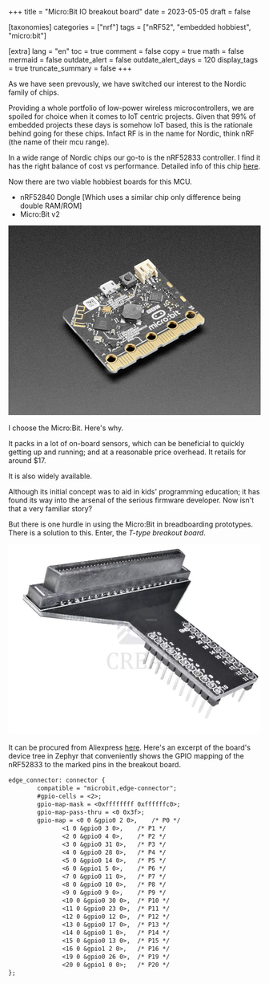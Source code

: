 +++
title = "Micro:Bit IO breakout board"
date = 2023-05-05
draft = false

[taxonomies]
categories = ["nrf"]
tags = ["nRF52", "embedded hobbiest", "micro:bit"]

[extra]
lang = "en"
toc = true
comment = false
copy = true
math = false
mermaid = false
outdate_alert = false
outdate_alert_days = 120
display_tags = true
truncate_summary = false
+++

As we have seen prevously, we have switched our interest to the Nordic family of chips.

Providing a whole portfolio of low-power wireless microcontrollers, we are spoiled for choice when it comes to IoT centric projects. Given that 99% of embedded projects these days is somehow IoT based, this is the rationale behind going for these chips. Infact RF is in the name for Nordic, think nRF (the name of their mcu range).

In a wide range of Nordic chips our go-to is the nRF52833 controller. I find it has the right balance of cost vs performance. Detailed info of this chip [here](https://www.nordicsemi.com/products/nrf52833).

Now there are two viable hobbiest boards for this MCU.
- nRF52840 Dongle [Which uses a similar chip only difference being double RAM/ROM]
- Micro:Bit v2

![bbc micro:bit](/img/micro_bit.jpg)

I choose the Micro:Bit. Here's why.

It packs in a lot of on-board sensors, which can be beneficial to quickly getting up and running; and at a reasonable price overhead. It retails for around $17.

It is also widely available.

Although its initial concept was to aid in kids' programming education; it has found its way into the arsenal of the serious firmware developer. Now isn't that a very familiar story?

But there is one hurdle in using the Micro:Bit in breadboarding prototypes. There is a solution to this. Enter, the *T-type breakout board*.

![breakout board pic](/img/micro_bit_breakout.jpg)

It can be procured from Aliexpress [here](https://www.aliexpress.com/item/1005003217623333.html). Here's an excerpt of the board's device tree in Zephyr that conveniently shows the GPIO mapping of the nRF52833 to the marked pins in the breakout board.

```
edge_connector: connector {
		compatible = "microbit,edge-connector";
		#gpio-cells = <2>;
		gpio-map-mask = <0xffffffff 0xffffffc0>;
		gpio-map-pass-thru = <0 0x3f>;
		gpio-map = <0 0 &gpio0 2 0>,	/* P0 */
			   <1 0 &gpio0 3 0>,	/* P1 */
			   <2 0 &gpio0 4 0>,	/* P2 */
			   <3 0 &gpio0 31 0>,	/* P3 */
			   <4 0 &gpio0 28 0>,	/* P4 */
			   <5 0 &gpio0 14 0>,	/* P5 */
			   <6 0 &gpio1 5 0>,	/* P6 */
			   <7 0 &gpio0 11 0>,	/* P7 */
			   <8 0 &gpio0 10 0>,	/* P8 */
			   <9 0 &gpio0 9 0>,	/* P9 */
			   <10 0 &gpio0 30 0>,	/* P10 */
			   <11 0 &gpio0 23 0>,	/* P11 */
			   <12 0 &gpio0 12 0>,	/* P12 */
			   <13 0 &gpio0 17 0>,	/* P13 */
			   <14 0 &gpio0 1 0>,	/* P14 */
			   <15 0 &gpio0 13 0>,	/* P15 */
			   <16 0 &gpio1 2 0>,	/* P16 */
			   <19 0 &gpio0 26 0>,	/* P19 */
			   <20 0 &gpio1 0 0>;	/* P20 */
};
```
